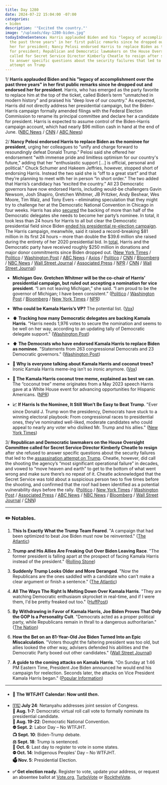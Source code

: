 ```yaml
---
title: Day 1280
date: 2024-07-22 15:04:00 -07:00
categories:
- biden
description: '"Excited the country."'
image: "/uploads/day-1280-biden.jpg"
todayInOneSentence: Harris applauded Biden and his "legacy of accomplishment over
  the past three years" in her first public remarks since he dropped out and endorsed
  her for president; Nancy Pelosi endorsed Harris to replace Biden as the nominee
  for president; Republican and Democratic lawmakers on the House Oversight Committee
  called for Secret Service Director Kimberly Cheatle to resign after she refused
  to answer specific questions about the security failures that led to the assassination
  attempt on Trump
---
```


1/ **Harris applauded Biden and his "legacy of accomplishment over the past three years" in her first public remarks since he dropped out and endorsed her for president**. Harris, who has emerged as the party favorite to replace him at the top of the ticket, called Biden’s term "unmatched in modern history" and  praised his “deep love of our country." As expected, Harris did not directly address her presidential campaign, but the Biden-Harris campaign formally amended filings with the Federal Election Commission to rename its principal committee and declare her a candidate for president. Harris is expected to assume control of the Biden-Harris campaign account, which had nearly $96 million cash in hand at the end of June. ([NBC News](https://www.nbcnews.com/politics/2024-election/kamala-harris-praises-biden-first-public-event-endorsed-president-rcna163050) / [CNN](https://www.cnn.com/2024/07/21/politics/fec-biden-harris-campaign-account/index.html) / [ABC News](https://abcnews.go.com/Politics/live-updates/biden-drops-out-updates/?id=112113289))

2/ **Nancy Pelosi endorsed Harris to replace Biden as the nominee for president**, urging her colleagues to “unify and charge forward to resoundingly defeat Donald Trump.” Pelosi said she offered her endorsement "with immense pride and limitless optimism for our country's future," adding that her "enthusiastic support \[...\] is official, personal and political." Chuck Schumer and Hakeem Jeffries, however, stopped short of endorsing Harris. Instead the two said she is “off to a great start” and that they’re planning to meet with her in person “in short order.” The two added that Harris’s candidacy has “excited the country.” All 23 Democratic governors have now endorsed Harris, including would-be challengers Gavin Newsom, Josh Shapiro, Gretchen Whitmer, JB Pritzker, Andy Beshear, Wes Moore, Tim Walz, and Tony Evers – eliminating speculation that they might try to challenge her at the Democratic National Convention in Chicago in four weeks.  Harris has also [secured](https://apnews.com/article/harris-biden-presidential-candidate-election-withdraw-9fbd153493cb3f088994854fe61a73e9) the backing of more than half of the Democratic delegates she needs to become her party’s nominee. In total, it took less than 24 hours for Harris to all but clear the Democratic presidential field since Biden [ended his presidential re-election campaign](https://whatthefuckjusthappenedtoday.com/2024/07/21/day-1279/#1-following-intense-pressure-from-ne). The Harris campaign, meanwhile, said it raised a record-breaking $81 million in its first 24 hours – more than double the $39.6 million she raised during the entirety of her 2020 presidential bid. In [total](https://www.cnbc.com/2024/07/22/live-updates-harris-democrats-biden-drops-out-trump-campaign.html), Harris and the Democratic party have received roughly $250 million in donations and major donor commitments since Biden dropped out.  ([New York Times](https://www.nytimes.com/live/2024/07/22/us/biden-harris-trump-news-election) / [Politico](https://www.politico.com/live-updates/2024/07/22/kamala-harris-campaign-biden-drop-out/dccc-online-fundraising-00170458) / [Washington Post](https://www.washingtonpost.com/politics/2024/07/22/2024-election-biden-kamala-harris-campaign-updates/) / [ABC News](https://abcnews.go.com/Politics/pelosi-endorses-harris-immense-pride-praises-bidens-wisdom/story?id=112169836) / [Axios](https://www.axios.com/2024/07/22/nancy-pelosi-kamala-harris-democratic-nominee-endorsement) / [Politico](https://www.politico.com/news/2024/07/22/jb-pritzker-endorses-kamala-harris-2024-00170291) / [CNN](https://www.cnn.com/2024/07/22/politics/kamala-harris-democratic-nomination/index.html) / [Bloomberg](https://www.bloomberg.com/news/articles/2024-07-22/harris-cements-democratic-support-as-2024-election-is-reset?srnd=homepage-americas&sref=MIBMEEoj) / [NBC News](https://www.nbcnews.com/politics/2024-election/live-blog/election-2024-live-updates-rcna162976) / [Wall Street Journal](https://www.wsj.com/politics/policy/kamala-harris-2024-democratic-presidential-nomination-cf8c80ff) / [Associated Press](https://apnews.com/live/biden-trump-election-campaign-updates) / [NPR](https://www.npr.org/live-updates/biden-harris-nominee-vp-dnc) / [CNN](https://www.cnn.com/politics/live-news/joe-biden-election-drop-out-07-22-24/index.html) / [Wall Street Journal](https://www.wsj.com/livecoverage/biden-drops-out-election-2024?))

* **Michigan Gov. Gretchen Whitmer will be the co-chair of Harris’ presidential campaign, but ruled out accepting a nomination for vice president**. “I am not leaving Michigan,” she said. “I am proud to be the governor of Michigan; I have been consistent.” ([Politico](https://www.politico.com/live-updates/2024/07/22/kamala-harris-campaign-biden-drop-out/gretchen-whitmer-vice-president-00170328) / [Washington Post](https://www.washingtonpost.com/politics/2024/07/22/2024-election-biden-kamala-harris-campaign-updates/#link-IMNSSOGYWVERXJLLYJISLCQHZY) / [Bloomberg](https://www.bloomberg.com/news/articles/2024-07-22/kamala-harris-likely-to-pick-from-rising-stars-for-running-mate) / [New York Times](https://www.nytimes.com/2024/07/22/us/politics/kamala-harris-vp-list.html) / [NPR](https://www.npr.org/2024/07/22/g-s1-12690/democrats-rally-behind-vice-president-harris))

* **Who could be Kamala Harris’s VP?** The potential list. ([Vox](https://www.vox.com/politics/362043/kamala-harris-vice-running-mate-democratic-presidential-ticket))

* **⬆️ Tracking how many Democratic delegates are backing Kamala Harris**. "Harris needs 1,976 votes to secure the nomination and seems to be well on her way, according to an updating tally of Democratic delegate support." ([Washington Post](https://www.washingtonpost.com/elections/2024/07/22/democratic-delegates-kamala-harris/))

* **⬆️ The Democrats who have endorsed Kamala Harris to replace Biden as nominee**. "Statements from 263 congressional Democrats and 23 Democratic governors." ([Washington Post](https://www.washingtonpost.com/politics/interactive/2024/kamala-harris-endorsements/))

* **🥥 Why is everyone talking about Kamala Harris and coconut trees?** Ironic Kamala Harris meme-ing isn’t so ironic anymore. ([Vox](https://www.vox.com/kamala-harris/359072/kamala-harris-coconut-tree-context-unburden-meme-khive))

* **🥥 The Kamala Harris coconut tree meme, explained as best we can**. The “coconut tree” meme originates from a May 2023 speech Harris gave at a White House event for advancing opportunities for Hispanic Americans. ([NPR](https://www.npr.org/2024/07/21/g-s1-12556/kamala-harris-coconut-tree-meme-context-unburdened))

* **📈 If Harris Is the Nominee, It Still Won’t Be Easy to Beat Trump**. "Ever since Donald J. Trump won the presidency, Democrats have stuck to a winning electoral playbook: From congressional races to presidential ones, they’ve nominated well-liked, moderate candidates who could appeal to nearly any voter who disliked Mr. Trump and his allies." ([New York Times](https://www.nytimes.com/2024/07/22/upshot/kamala-harris-polls-trump.html))

3/ **Republican and Democratic lawmakers on the House Oversight Committee called for Secret Service Director Kimberly Cheatle to resign** after she refused to answer specific questions about the security failures that led to the [assassination attempt on Trump](https://whatthefuckjusthappenedtoday.com/2024/07/15/day-1273/). Cheatle, however, did call the shooting the agency’s “most significant operational failure” in decades, and vowed to “move heaven and earth” to get to the bottom of what went wrong and make sure there’s no repeat of it. Cheatle acknowledged that the Secret Service was told about a suspicious person two to five times before the shooting, and confirmed that the roof had been identified as a potential vulnerability days before the rally. ([Politico](https://www.politico.com/news/2024/07/22/secret-service-director-trump-shooting-hearing-00170470) / [New York Times](https://www.nytimes.com/live/2024/07/22/us/secret-service-hearing-trump-cheatle) / [Washington Post](https://www.washingtonpost.com/national-security/2024/07/22/secret-service-director-kimberly-cheatle-testimony-trump/) / [Associated Press](https://apnews.com/article/secret-service-trump-rally-shooting-kimberly-cheatle-fabaf9a0e57d5545e5b60f0b2215778f) / [ABC News](https://abcnews.go.com/Politics/secret-service-director-expected-congress-failed-hearing-trump/story?id=112140393) / [NBC News](https://www.nbcnews.com/politics/politics-news/secret-service-director-kimberly-cheatle-expected-tell-house-hearing-a-rcna163010) / [Bloomberg](https://www.bloomberg.com/news/articles/2024-07-22/secret-service-head-says-agency-failed-in-stopping-trump-shooter?srnd=homepage-americas&sref=MIBMEEoj) / [Wall Street Journal](https://www.wsj.com/us-news/kimberly-cheatle-secret-service-house-oversight-committee-13a7aaf8?mod=hp_lead_pos7) / [CNN](https://www.cnn.com/2024/07/22/politics/takeaways-trump-shooting-secret-service-cheatle-hearing/index.html))

---

### ✏️ Notables.

1. **This Is Exactly What the Trump Team Feared**. "A campaign that had been optimized to beat Joe Biden must now be reinvented." ([The Atlantic](https://www.theatlantic.com/politics/archive/2024/07/trump-campaign-biden-dropping-out/679183/))

2. **Trump and His Allies Are Freaking Out Over Biden Leaving Race**. "The former president is falling apart at the prospect of facing Kamala Harris instead of the president." ([Rolling Stone](https://www.rollingstone.com/politics/politics-news/trump-maga-allies-freak-out-biden-race-harris-1235064883/))

3. **Suddenly Trump Looks Older and More Deranged**. "Now the Republicans are the ones saddled with a candidate who can’t make a clear argument or finish a sentence." ([The Atlantic](https://www.theatlantic.com/politics/archive/2024/07/trump-looks-older-and-more-deranged/679186/))

4. **All The Ways The Right Is Melting Down Over Kamala Harris**. "They are watching Democratic enthusiasm skyrocket in real-time, and if I were them, I'd be pretty freaked out too." ([HuffPost](https://www.huffpost.com/entry/kamala-harris-biden-president-republicans_n_669e602ee4b030a2640a3917))

5. **By Withdrawing in Favor of Kamala Harris, Joe Biden Proves That Only the GOP Is a Personality Cult**. "Democrats acted as a proper political party, while Republicans remain in thrall to a dangerous authoritarian." ([The Nation](https://www.thenation.com/article/politics/trump-republican-personality-cult/))

6. **How the Bet on an 81-Year-Old Joe Biden Turned Into an Epic Miscalculation**. "Voters thought the faltering president was too old, but allies looked the other way, advisers defended his abilities and the Democratic Party boxed out other candidates." ([Wall Street Journal](https://www.wsj.com/politics/elections/joe-biden-age-condition-before-election-drop-out-c9fc46ef))

7. **A guide to the coming attacks on Kamala Harris**. "On Sunday at 1:46 PM Eastern Time, President Joe Biden announced he would end his campaign for reelection. Seconds later, the attacks on Vice President Kamala Harris began." ([Popular Information](https://popular.info/p/a-guide-to-the-coming-attacks-on))

---

* #### 📅 The WTFJHT Calendar: Now until *then*.

* **🇮🇱 July 24**: Netanyahu addresses joint session of Congress.\
  **🫏 Aug. 1-7**: Democratic virtual roll call vote to formally nominate its presidential candidate. \
  **🫏 Aug. 19-22**: Democratic National Convention.\
  **⛔️ Sept. 2**: Labor Day – No WTFJHT. \
  **📺 Sept. 10**: Biden-Trump debate.\
  **⚖️ Sept. 18**: Trump is sentenced.\
  **📆 Oct. 6**: Last day to register to vote in some states. \
  **⛔️ Oct. 14**: Indigenous Peoples’ Day – No WTFJHT. \
  **🗳️ Nov. 5**: Presidential Election.

* **✅ Get election ready.** Register to vote, update your address, or request an absentee ballot at [Vote.org](https://www.vote.org/), [TurboVote](https://turbovote.org/) or [RocktheVote](https://www.rockthevote.org/).